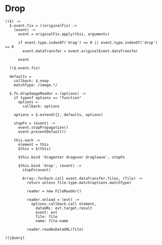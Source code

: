 Drop
====

    (($) ->
      $.event.fix = ((originalFix) ->
        (event) ->
          event = originalFix.apply(this, arguments)

          if event.type.indexOf('drag') == 0 || event.type.indexOf('drop') == 0
            event.dataTransfer = event.originalEvent.dataTransfer

          event

      )($.event.fix)

      defaults =
        callback: $.noop
        matchType: /image.*/

      $.fn.dropImageReader = (options) ->
        if typeof options == "function"
          options =
            callback: options

        options = $.extend({}, defaults, options)

        stopFn = (event) ->
          event.stopPropagation()
          event.preventDefault()

        this.each ->
          element = this
          $this = $(this)

          $this.bind 'dragenter dragover dragleave', stopFn

          $this.bind 'drop', (event) ->
            stopFn(event)

            Array::forEach.call event.dataTransfer.files, (file) ->
              return unless file.type.match(options.matchType)

              reader = new FileReader()

              reader.onload = (evt) ->
                options.callback.call element,
                  dataURL: evt.target.result
                  event: evt
                  file: file
                  name: file.name

              reader.readAsDataURL(file)

    )(jQuery)
